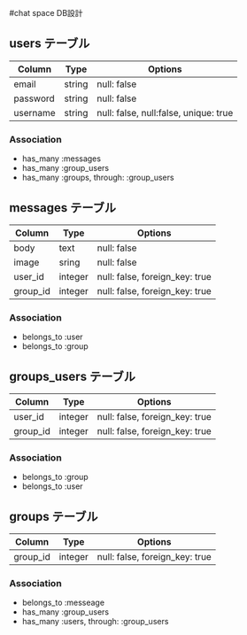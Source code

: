 
#chat space DB設計

## users テーブル
|Column|Type|Options|
|------|----|-------|
|email|string|null: false|
|password|string|null: false|
|username|string|null: false, null:false, unique: true|
### Association
- has_many :messages
- has_many :group_users
- has_many :groups, through: :group_users

## messages テーブル
|Column|Type|Options|
|------|----|-------|
|body|text|null: false|
|image|sring|null: false|
|user_id|integer|null: false, foreign_key: true|
|group_id|integer|null: false, foreign_key: true|
### Association
- belongs_to :user
- belongs_to :group

## groups_users テーブル
|Column|Type|Options|
|------|----|-------|
|user_id|integer|null: false, foreign_key: true|
|group_id|integer|null: false, foreign_key: true|
### Association
- belongs_to :group
- belongs_to :user

## groups テーブル
|Column|Type|Options|
|------|----|-------|
|group_id|integer|null: false, foreign_key: true|
### Association
- belongs_to :messeage
- has_many :group_users
- has_many :users, through: :group_users